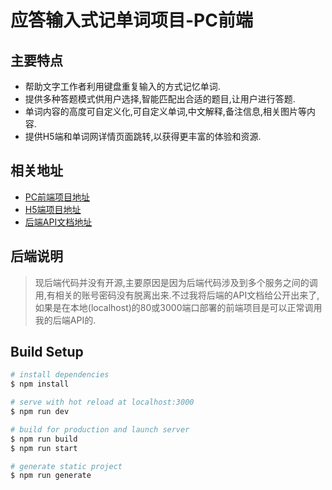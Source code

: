 # 应答输入式记单词项目-PC前端
## 主要特点
- 帮助文字工作者利用键盘重复输入的方式记忆单词.
- 提供多种答题模式供用户选择,智能匹配出合适的题目,让用户进行答题.
- 单词内容的高度可自定义化,可自定义单词,中文解释,备注信息,相关图片等内容.
- 提供H5端和单词网详情页面跳转,以获得更丰富的体验和资源.

## 相关地址
- [PC前端项目地址](https://github.com/simpleYour/respondent-web)
- [H5端项目地址](https://github.com/simpleYour/respondent-web-mobile)
- [后端API文档地址](http://online.respondent.top:9001/doc.html)

## 后端说明
> 现后端代码并没有开源,主要原因是因为后端代码涉及到多个服务之间的调用,有相关的账号密码没有脱离出来.不过我将后端的API文档给公开出来了,如果是在本地(localhost)的80或3000端口部署的前端项目是可以正常调用我的后端API的.

## Build Setup

```bash
# install dependencies
$ npm install

# serve with hot reload at localhost:3000
$ npm run dev

# build for production and launch server
$ npm run build
$ npm run start

# generate static project
$ npm run generate
```

